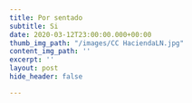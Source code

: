 ```yaml
---
title: Por sentado
subtitle: Si
date: 2020-03-12T23:00:00.000+00:00
thumb_img_path: "/images/CC HaciendaLN.jpg"
content_img_path: ''
excerpt: ''
layout: post
hide_header: false

---
```

